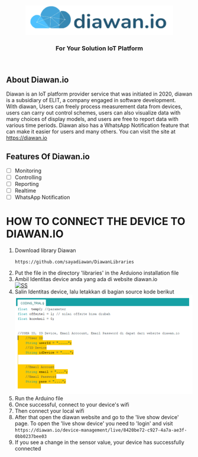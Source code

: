 <div align="center">
  <a href="https://github.com/github_username/repo_name">
    <img src="image/logo.png" alt="Logo" width="400" height="80">
  </a>
  </div>
  <h3 align="center">For Your Solution IoT Platform</h3>
  <br>
  
<!-- ABOUT THE PROJECT -->
## About Diawan.io



Diawan is an IoT platform provider service that was initiated in 2020, diawan is a subsidiary of ELIT, a company engaged in software development.<br>
With diawan, Users can freely process measurement data from devices, users can carry out control schemes, users can also visualize data with many choices of display models, and users are free to report data with various time periods. Diawan also has a WhatsApp Notification feature that can make it easier for users and many others.
You can visit the site at https://diawan.io

## Features Of Diawan.io

- [ ] Monitoring
- [ ] Controlling
- [ ] Reporting
- [ ] Realtime 
- [ ] WhatsApp Notification

# HOW TO CONNECT THE DEVICE TO DIAWAN.IO
1. Download library Diawan
   ```
   https://github.com/sayadiawan/DiawanLibraries
   ```
2. Put the file in the directory 'libraries' in the Arduiono installation file
3. Ambil Identitas device anda yang ada di website diawan.io <br>     <div align="Left"><a href="https://github.com/github_username/repo_name"><img src="image/ss.png" alt="SS"></a></div>
4. Salin Identitas device, lalu letakkan di bagian source kode berikut<br><div align="Left"><a href="https://github.com/github_username/repo_name"><img src="image/ard.png" alt="ARD"></a></div>
5. Run the Arduino file
6. Once successful, connect to your device's wifi
7. Then connect your local wifi
8. After that open the diawan website and go to the 'live show device' page. To open the 'live show device' you need to 'login' and visit <br> ```https://diawan.io/device-management/live/8420be72-c927-4a7a-ae3f-0bb0237bee03```
9. If you see a change in the sensor value, your device has successfully connected
